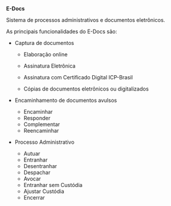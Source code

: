 **E-Docs**

Sistema de processos administrativos e documentos eletrônicos. 

As principais funcionalidades do E-Docs são:

- Captura de documentos

  - Elaboração online

  - Assinatura Eletrônica

  - Assinatura com Certificado Digital ICP-Brasil

  - Cópias de documentos eletrônicos ou digitalizados 

- Encaminhamento de documentos avulsos

  - Encaminhar
  - Responder
  - Complementar
  - Reencaminhar

- Processo Administrativo

  - Autuar
  - Entranhar
  - Desentranhar
  - Despachar
  - Avocar
  - Entranhar sem Custódia
  - Ajustar Custódia
  - Encerrar

